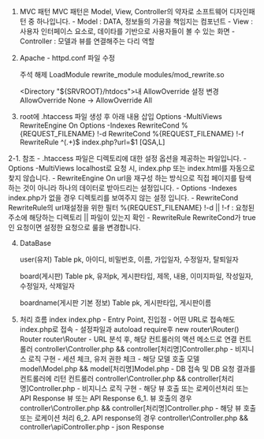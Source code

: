 1. MVC 패턴 MVC 패턴은 Model, View, Controller의 약자로 소프트웨어 디자인패턴 중 하나입니다. - Model : DATA, 정보들의 가공을 책임지는 컴포넌트 - View : 사용자 인터페이스 요소로, 데이타를 기반으로 사용자들이 볼 수 있는 화면 - Controller : 모델과 뷰를 연결해주는 다리 역할

2. Apache - httpd.conf 파일 수정

    주석 해제
    LoadModule rewrite_module modules/mod_rewrite.so

    <Directory "${SRVROOT}/htdocs">내 AllowOverride 설정 변경 AllowOverride None -> AllowOverride All

3. root에 .htaccess 파일 생성 후 아래 내용 삽입 Options -MultiViews RewriteEngine On Options -Indexes RewriteCond %{REQUEST_FILENAME} !-d RewriteCond %{REQUEST_FILENAME} !-f RewriteRule ^(.+)$ index.php?url=$1 [QSA,L]

2-1. 참조 - .htaccess 파일은 디렉토리에 대한 설정 옵션을 제공하는 파일입니다. - Options -MultiViews localhost로 요청 시, index.php 또는 index.html를 자동으로 찾지 않습니다. - RewriteEngine On url을 재구성 하는 방식으로 직접 페이지를 탐색하는 것이 아니라 하나의 데이터로 받아드리는 설정입니다. - Options -Indexes index.php가 없을 경우 디렉토리를 보여주지 않는 설정 입니다. - RewriteCond RewriteRule의 url재설정을 위한 필터 %{REQUEST_FILENAME} !-d || !-f : 요청된 주소에 해당하는 디렉토리 || 파일이 있는지 확인 - RewriteRule RewriteCond가 true인 요청이면 설정한 요청으로 룰을 변경합니다.

4. DataBase

    user(유저) Table
    pk, 아이디, 비밀번호, 이름, 가입일자, 수정일자, 탈퇴일자

    board(게시판) Table
    pk, 유저pk, 게시판타입, 제목, 내용, 이미지파일, 작성일자, 수정일자, 삭제일자

    boardname(게시판 기본 정보) Table
    pk, 게시판타입, 게시판이름

5. 처리 흐름
    index index.php - Entry Point, 진입점 - 어떤 URL로 접속해도 index.php로 접속 - 설정파일과 autoload require후 new router\Router()
    Router router\Router - URL 분석 후, 해당 컨트롤러의 액션 메소드로 연결
    컨트롤러 controller\Controller.php && controller[처리명]Controller.php - 비지니스 로직 구현 - 세션 체크, 유저 권한 체크 - 해당 모델 호출
    모델 model\Model.php && model[처리명]Model.php - DB 접속 및 DB 요청 결과를 컨트롤러에 리턴
    컨트롤러 controller\Controller.php && controller[처리명]Controller.php - 비지니스 로직 구현 - 해당 뷰 호출 또는 로케이션처리 또는 API Response
    뷰 또는 API Response 6_1. 뷰 호출의 경우 controller\Controller.php && controller[처리명]Controller.php - 해당 뷰 호출 또는 로케이션 처리 6_2. API response의 경우 controller\Controller.php && controller\apiController.php - json Response